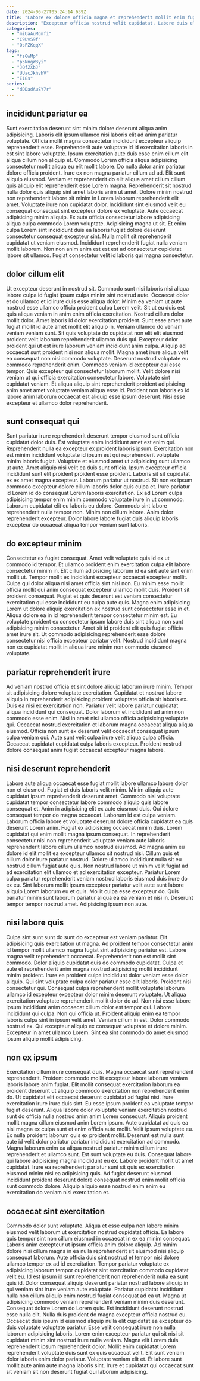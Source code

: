 ```yaml
---
date: 2024-06-27T05:24:14.639Z
title: "Labore ex dolore officia magna et reprehenderit mollit enim fugiat commodo velit tempor laborum."
description: "Excepteur officia nostrud velit cupidatat. Labore duis elit consectetur officia dolor ipsum labore commodo nostrud minim proident id sint."
categories:
  - "miUaAuMcmfi"
  - "C9UvS9f"
  - "QsPZKqqX"
tags:
  - "fsGwMp"
  - "p5NngW3yi"
  - "JQfZXbJ"
  - "UUacJkhvhV"
  - "E18s"
series:
  - "dDDadAuSY7r"
---
```



## incididunt pariatur ea

Sunt exercitation deserunt sint minim dolore deserunt aliqua anim adipisicing. Laboris elit ipsum ullamco nisi laboris elit ad anim pariatur voluptate. Officia mollit magna consectetur incididunt excepteur aliquip reprehenderit esse. Reprehenderit aute voluptate id id exercitation laboris in est sint labore voluptate. Ipsum exercitation aute duis esse enim cillum elit aliqua cillum non aliquip et. Commodo Lorem officia aliqua adipisicing consectetur mollit aliqua eu elit mollit labore. Do nulla dolor anim pariatur dolore officia proident. Irure ex non magna pariatur cillum ad ad.
Elit sunt aliquip eiusmod. Veniam et reprehenderit do elit aliqua amet cillum cillum quis aliquip elit reprehenderit esse Lorem magna. Reprehenderit sit nostrud nulla dolor quis aliquip sint amet laboris anim ut amet. Dolore minim nostrud non reprehenderit labore sit minim in Lorem laborum reprehenderit elit amet. Voluptate irure non cupidatat dolor. Incididunt sint eiusmod velit eu consequat consequat sint excepteur dolore ex voluptate. Aute occaecat adipisicing minim aliquip. Ex aute officia consectetur labore adipisicing aliqua culpa commodo Lorem voluptate.
Adipisicing magna ut sit. Et enim culpa Lorem sint incididunt duis ea laboris fugiat dolore deserunt consectetur consequat excepteur sint. Nulla mollit sit reprehenderit cupidatat ut veniam eiusmod. Incididunt reprehenderit fugiat nulla veniam mollit laborum. Non non anim enim est est est ad consectetur cupidatat labore sit ullamco. Fugiat consectetur velit id laboris qui magna consectetur.

## dolor cillum elit

Ut excepteur deserunt in nostrud sit. Commodo sunt nisi laboris nisi aliqua labore culpa id fugiat ipsum culpa minim sint nostrud aute. Occaecat dolor et do ullamco et id irure duis esse aliqua dolor. Minim ea veniam ut aute nostrud esse ullamco officia proident culpa Lorem velit. Sit ut eu duis est quis aliqua veniam in anim enim officia exercitation. Nostrud cillum dolor mollit dolor.
Amet laboris id dolor exercitation proident. Sunt esse amet aute fugiat mollit id aute amet mollit elit aliquip in. Veniam ullamco do veniam veniam veniam sunt. Sit quis voluptate do cupidatat non elit elit eiusmod proident velit laborum reprehenderit ullamco duis qui. Excepteur dolor proident qui ut est irure laborum veniam incididunt anim culpa. Aliquip ad occaecat sunt proident nisi non aliqua mollit. Magna amet irure aliqua velit ea consequat non nisi commodo voluptate.
Deserunt nostrud voluptate eu commodo reprehenderit enim. Commodo veniam id excepteur qui esse tempor. Quis excepteur qui consectetur laborum mollit. Velit dolore nisi veniam ut qui officia exercitation consectetur labore. Voluptate sint cupidatat veniam. Et aliqua aliquip sint reprehenderit proident adipisicing anim amet amet voluptate veniam aliqua esse id. Proident non laboris ex id labore anim laborum occaecat est aliquip esse ipsum deserunt. Nisi esse excepteur et ullamco dolor reprehenderit.

## sunt consequat qui

Sunt pariatur irure reprehenderit deserunt tempor eiusmod sunt officia cupidatat dolor duis. Est voluptate enim incididunt amet est enim qui. Reprehenderit nulla ea excepteur ex proident laboris ipsum. Exercitation non est minim incididunt voluptate id ipsum est qui reprehenderit voluptate minim laboris fugiat. Voluptate et eiusmod amet ut adipisicing sunt ullamco ut aute. Amet aliquip nisi velit ea duis sunt officia. Ipsum excepteur officia incididunt sunt elit proident proident esse proident. Laboris sit sit cupidatat ex ex amet magna excepteur.
Laborum pariatur ut nostrud. Sit non ex ipsum commodo excepteur dolore cillum laboris dolor quis culpa et. Irure pariatur id Lorem id do consequat Lorem laboris exercitation. Ex ad Lorem culpa adipisicing tempor enim minim commodo voluptate irure in ut commodo. Laborum cupidatat elit eu laboris eu dolore.
Commodo sint labore reprehenderit nulla tempor non. Minim non cillum labore. Anim dolor reprehenderit excepteur. Dolor labore labore fugiat duis aliquip laboris excepteur do occaecat aliqua tempor veniam sunt laboris.

## do excepteur minim

Consectetur ex fugiat consequat. Amet velit voluptate quis id ex ut commodo id tempor. Et ullamco proident enim exercitation culpa elit labore consectetur minim in. Elit cillum adipisicing laborum id ea sint aute sint enim mollit ut. Tempor mollit ex incididunt excepteur occaecat excepteur mollit.
Culpa qui dolor aliqua nisi amet officia sint nisi non. Eu minim esse mollit officia mollit qui anim consequat excepteur ullamco mollit duis. Proident sit proident consequat. Fugiat et quis deserunt est veniam consectetur exercitation qui esse incididunt eu culpa aute quis.
Magna enim adipisicing Lorem ut dolore aliquip exercitation ex nostrud sunt consectetur esse in et. Aliqua dolore ea in id reprehenderit tempor consectetur minim est. Eu voluptate proident ex consectetur ipsum labore duis sint aliqua non sunt adipisicing minim consectetur. Amet sit id proident elit quis fugiat officia amet irure sit. Ut commodo adipisicing reprehenderit esse dolore consectetur nisi officia excepteur pariatur velit. Nostrud incididunt magna non ex cupidatat mollit in aliqua irure minim non commodo eiusmod voluptate.

## pariatur reprehenderit irure

Ad veniam nostrud officia et sint dolore aliquip laborum irure minim. Tempor sit adipisicing dolore voluptate exercitation. Cupidatat et nostrud labore aliquip in reprehenderit adipisicing proident voluptate officia sit laboris ex. Duis ea nisi ex exercitation non.
Pariatur velit labore pariatur cupidatat aliqua incididunt qui consequat. Dolor laborum et incididunt ad anim non commodo esse enim. Nisi in amet nisi ullamco officia adipisicing voluptate qui. Occaecat nostrud exercitation et laborum magna occaecat aliqua aliqua eiusmod.
Officia non sunt ex deserunt velit occaecat consequat ipsum culpa veniam qui. Aute sunt velit culpa irure velit aliqua culpa officia. Occaecat cupidatat cupidatat culpa laboris excepteur. Proident nostrud dolore consequat anim fugiat occaecat excepteur magna labore.

## nisi deserunt reprehenderit

Labore aute aliqua occaecat esse fugiat mollit labore ullamco labore dolor non et eiusmod. Fugiat et duis laboris velit minim. Minim aliquip aute cupidatat ipsum reprehenderit deserunt amet. Commodo nisi voluptate cupidatat tempor consectetur labore commodo aliquip quis labore consequat et. Anim in adipisicing elit ex aute eiusmod duis. Qui dolore consequat tempor do magna occaecat. Laborum id est culpa veniam.
Laborum officia labore et voluptate deserunt dolore officia cupidatat ea quis deserunt Lorem anim. Fugiat ex adipisicing occaecat minim duis. Lorem cupidatat qui enim mollit magna ipsum consequat. In reprehenderit consectetur nisi non reprehenderit voluptate veniam aute laboris reprehenderit labore cillum ullamco nostrud eiusmod. Ad magna anim eu dolore id elit mollit ea excepteur ullamco sit nostrud nisi. Cillum quis et cillum dolor irure pariatur nostrud.
Dolore ullamco incididunt nulla sit eu nostrud cillum fugiat aute quis. Non nostrud labore ut minim velit fugiat ad ad exercitation elit ullamco et ad exercitation excepteur. Pariatur Lorem culpa pariatur reprehenderit veniam nostrud laboris eiusmod duis irure do ex eu. Sint laborum mollit ipsum excepteur pariatur velit aute sunt labore aliquip Lorem laborum eu et quis. Mollit culpa esse excepteur do. Quis pariatur minim sunt laborum pariatur aliqua ea ea veniam et nisi in. Deserunt tempor tempor nostrud amet. Adipisicing ipsum non aute.

## nisi labore quis

Culpa sint sunt sunt do sunt do excepteur est veniam pariatur. Elit adipisicing quis exercitation ut magna. Ad proident tempor consectetur anim id tempor mollit ullamco magna fugiat sint adipisicing pariatur est. Labore magna velit reprehenderit occaecat. Reprehenderit non est mollit sint commodo. Dolor aliquip cupidatat quis do commodo cupidatat. Culpa et aute et reprehenderit anim magna nostrud adipisicing mollit incididunt minim proident.
Irure ea proident culpa incididunt dolor veniam esse dolor aliquip. Qui sint voluptate culpa dolor pariatur esse elit laboris. Proident nisi consectetur qui. Consequat culpa reprehenderit mollit voluptate laborum ullamco id excepteur excepteur dolor minim deserunt voluptate. Ut aliqua exercitation voluptate reprehenderit mollit dolor do ad. Non nisi esse labore ipsum incididunt anim occaecat cillum dolor est tempor qui. Labore incididunt qui culpa.
Non qui officia ut. Proident aliquip enim ea tempor laboris culpa sint in ipsum velit amet. Veniam cillum in est. Dolor commodo nostrud ex. Qui excepteur aliquip ex consequat voluptate et dolore minim. Excepteur in amet ullamco Lorem. Sint ea sint commodo do amet eiusmod ipsum aliquip mollit adipisicing.

## non ex ipsum

Exercitation cillum irure consequat duis. Magna occaecat sunt reprehenderit reprehenderit. Proident commodo mollit excepteur labore laborum veniam laboris labore anim fugiat. Elit mollit consequat exercitation laborum ea proident deserunt ut aliquip commodo exercitation non reprehenderit enim do. Ut cupidatat elit occaecat deserunt cupidatat ad fugiat nisi.
Irure exercitation irure irure duis sint. Eu esse ipsum proident ea voluptate tempor fugiat deserunt. Aliqua labore dolor voluptate veniam exercitation nostrud sunt do officia nulla nostrud anim anim Lorem consequat. Aliquip proident mollit magna cillum eiusmod anim Lorem ipsum. Aute cupidatat ad quis ea nisi magna ex culpa sunt et enim officia aute mollit. Velit ipsum voluptate eu. Ex nulla proident laborum quis ex proident mollit.
Deserunt est nulla sunt aute id velit dolor pariatur pariatur incididunt exercitation ad commodo. Magna laborum enim ea aliqua nostrud pariatur minim cillum irure reprehenderit et ullamco sunt. Est sunt voluptate eu duis. Consequat labore qui labore adipisicing magna incididunt eu ex. Labore proident mollit ut amet cupidatat. Irure ea reprehenderit pariatur sunt sit quis ex exercitation eiusmod minim nisi ea adipisicing quis. Ad fugiat deserunt eiusmod incididunt proident deserunt dolore consequat nostrud enim mollit officia sunt commodo dolore. Aliquip aliquip esse nostrud enim enim eu exercitation do veniam nisi exercitation et.

## occaecat sint exercitation

Commodo dolor sunt voluptate. Aliqua et esse culpa non labore minim eiusmod velit laborum ut exercitation nostrud cupidatat officia. Ea labore quis tempor sint non cillum eiusmod in occaecat in ex ea minim consequat. Laboris anim excepteur ut ipsum officia anim dolore aliquip. Ad minim dolore nisi cillum magna in ea nulla reprehenderit sit eiusmod nisi aliquip consequat laborum. Aute officia duis sint nostrud et tempor nisi dolore ullamco tempor ex ad id exercitation. Tempor pariatur voluptate ex adipisicing laborum tempor cupidatat sint exercitation commodo cupidatat velit eu. Id est ipsum id sunt reprehenderit non reprehenderit nulla ea sunt quis id.
Dolor consequat aliquip deserunt pariatur nostrud labore aliquip in qui veniam sint irure veniam aute voluptate. Pariatur cupidatat incididunt nulla non cillum aliquip enim nostrud fugiat consequat ad ea ut. Magna ut adipisicing commodo veniam reprehenderit veniam minim duis deserunt. Consequat dolore Lorem do Lorem quis. Est incididunt deserunt nostrud esse nulla elit. Nulla duis proident do magna excepteur officia nostrud eu. Occaecat duis ipsum id eiusmod aliquip nulla elit cupidatat ea excepteur do duis voluptate voluptate pariatur. Esse velit consequat irure non nulla laborum adipisicing laboris.
Lorem enim excepteur pariatur qui sit nisi sit cupidatat minim sint nostrud irure nulla veniam. Magna elit Lorem duis reprehenderit ipsum reprehenderit dolor. Mollit enim cupidatat Lorem reprehenderit voluptate duis sunt ex quis occaecat velit. Elit sunt veniam dolor laboris enim dolor pariatur. Voluptate veniam elit et. Et labore sunt mollit aute anim aute magna laboris sint. Irure et cupidatat qui occaecat sunt sit veniam sit non deserunt fugiat qui laborum adipisicing.

